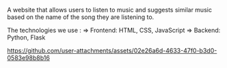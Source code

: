 A website that allows users to listen to music and suggests similar music based on the name of the song they are listening to.

The technologies we use :
=> Frontend: HTML, CSS, JavaScript
=> Backend: Python, Flask

https://github.com/user-attachments/assets/02e26a6d-4633-47f0-b3d0-0583e98b8b16


